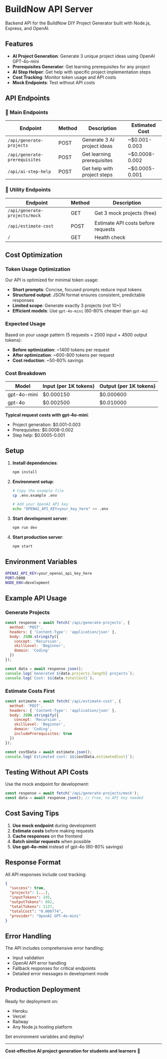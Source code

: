 # BuildNow API Server

Backend API for the BuildNow DIY Project Generator built with Node.js, Express, and OpenAI.

## Features

- **AI Project Generation**: Generate 3 unique project ideas using OpenAI GPT-4o-mini
- **Prerequisites Generator**: Get learning prerequisites for any project
- **AI Step Helper**: Get help with specific project implementation steps
- **Cost Tracking**: Monitor token usage and API costs
- **Mock Endpoints**: Test without API costs

## API Endpoints

### 🤖 Main Endpoints

| Endpoint | Method | Description | Estimated Cost |
|----------|--------|-------------|----------------|
| `/api/generate-projects` | POST | Generate 3 AI project ideas | ~$0.001-0.003 |
| `/api/generate-prerequisites` | POST | Get learning prerequisites | ~$0.0008-0.002 |
| `/api/ai-step-help` | POST | Get help with project steps | ~$0.0005-0.001 |

### 🔧 Utility Endpoints

| Endpoint | Method | Description |
|----------|--------|-------------|
| `/api/generate-projects/mock` | GET | Get 3 mock projects (free) |
| `/api/estimate-cost` | POST | Estimate API costs before requests |
| `/` | GET | Health check |

## Cost Optimization

### Token Usage Optimization

Our API is optimized for minimal token usage:

- **Short prompts**: Concise, focused prompts reduce input tokens
- **Structured output**: JSON format ensures consistent, predictable responses
- **Limited scope**: Generate exactly 3 projects (not 10+)
- **Efficient models**: Use `gpt-4o-mini` (60-80% cheaper than `gpt-4o`)

### Expected Usage

Based on your usage pattern (5 requests = 2500 input + 4500 output tokens):

- **Before optimization**: ~1400 tokens per request
- **After optimization**: ~600-800 tokens per request
- **Cost reduction**: ~50-60% savings

### Cost Breakdown

| Model | Input (per 1K tokens) | Output (per 1K tokens) |
|-------|----------------------|------------------------|
| gpt-4o-mini | $0.000150 | $0.000600 |
| gpt-4o | $0.002500 | $0.010000 |

**Typical request costs with gpt-4o-mini**:
- Project generation: $0.001-0.003
- Prerequisites: $0.0008-0.002  
- Step help: $0.0005-0.001

## Setup

1. **Install dependencies**:
   ```bash
   npm install
   ```

2. **Environment setup**:
   ```bash
   # Copy the example file
   cp .env.example .env
   
   # Add your OpenAI API key
   echo "OPENAI_API_KEY=your_key_here" >> .env
   ```

3. **Start development server**:
   ```bash
   npm run dev
   ```

4. **Start production server**:
   ```bash
   npm start
   ```

## Environment Variables

```bash
OPENAI_API_KEY=your_openai_api_key_here
PORT=5000
NODE_ENV=development
```

## Example API Usage

### Generate Projects
```javascript
const response = await fetch('/api/generate-projects', {
  method: 'POST',
  headers: { 'Content-Type': 'application/json' },
  body: JSON.stringify({
    concept: 'Recursion',
    skillLevel: 'Beginner', 
    domain: 'Coding'
  })
});

const data = await response.json();
console.log(`Generated ${data.projects.length} projects`);
console.log(`Cost: $${data.totalCost}`);
```

### Estimate Costs First
```javascript
const estimate = await fetch('/api/estimate-cost', {
  method: 'POST',
  headers: { 'Content-Type': 'application/json' },
  body: JSON.stringify({
    concept: 'Recursion',
    skillLevel: 'Beginner',
    domain: 'Coding',
    includePrerequisites: true
  })
});

const costData = await estimate.json();
console.log(`Estimated cost: $${costData.estimatedCost}`);
```

## Testing Without API Costs

Use the mock endpoint for development:

```javascript
const response = await fetch('/api/generate-projects/mock');
const data = await response.json(); // Free, no API key needed
```

## Cost Saving Tips

1. **Use mock endpoint** during development
2. **Estimate costs** before making requests
3. **Cache responses** on the frontend
4. **Batch similar requests** when possible
5. **Use gpt-4o-mini** instead of gpt-4o (60-80% savings)

## Response Format

All API responses include cost tracking:

```json
{
  "success": true,
  "projects": [...],
  "inputTokens": 245,
  "outputTokens": 892,
  "totalTokens": 1137,
  "totalCost": "0.000774",
  "provider": "OpenAI GPT-4o-mini"
}
```

## Error Handling

The API includes comprehensive error handling:
- Input validation
- OpenAI API error handling  
- Fallback responses for critical endpoints
- Detailed error messages in development mode

## Production Deployment

Ready for deployment on:
- Heroku
- Vercel
- Railway  
- Any Node.js hosting platform

Set environment variables and deploy!

---

**Cost-effective AI project generation for students and learners** 🚀 